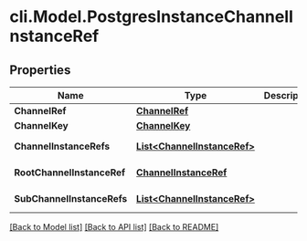 # cli.Model.PostgresInstanceChannelInstanceRef

## Properties

Name | Type | Description | Notes
------------ | ------------- | ------------- | -------------
**ChannelRef** | [**ChannelRef**](ChannelRef.md) |  | [optional] 
**ChannelKey** | [**ChannelKey**](ChannelKey.md) |  | [optional] 
**ChannelInstanceRefs** | [**List&lt;ChannelInstanceRef&gt;**](ChannelInstanceRef.md) |  | [optional] [readonly] 
**RootChannelInstanceRef** | [**ChannelInstanceRef**](ChannelInstanceRef.md) |  | [optional] [readonly] 
**SubChannelInstanceRefs** | [**List&lt;ChannelInstanceRef&gt;**](ChannelInstanceRef.md) |  | [optional] [readonly] 

[[Back to Model list]](../README.md#documentation-for-models) [[Back to API list]](../README.md#documentation-for-api-endpoints) [[Back to README]](../README.md)

